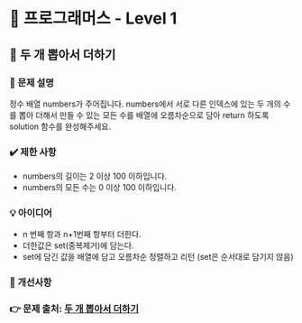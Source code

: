# 🔔 프로그래머스 - Level 1
## 📑 두 개 뽑아서 더하기

### 📌 문제 설명
정수 배열 numbers가 주어집니다. 
numbers에서 서로 다른 인덱스에 있는 두 개의 수를 뽑아 더해서 만들 수 있는 모든 수를 배열에 오름차순으로 담아 return 하도록 solution 함수를 완성해주세요.

### ✔️ 제한 사항
- numbers의 길이는 2 이상 100 이하입니다.
- numbers의 모든 수는 0 이상 100 이하입니다.

### 💡 아이디어
- n 번째 항과 n+1번째 항부터 더한다.
- 더한값은 set(중복제거)에 담는다.
- set에 담긴 값을 배열에 담고 오름차순 정렬하고 리턴   (set은 순서대로 담기지 않음)

### 💬 개선사항


### 👉 문제 출처: [두 개 뽑아서 더하기](https://programmers.co.kr/learn/courses/30/lessons/68644)


